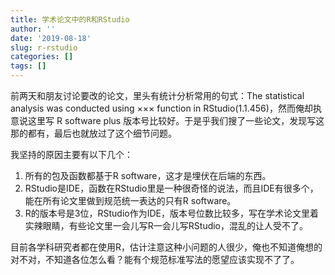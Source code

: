 ```yaml
---
title: 学术论文中的R和RStudio
author: ''
date: '2019-08-18'
slug: r-rstudio
categories: []
tags: []
---
```


前两天和朋友讨论要改的论文，里头有统计分析常用的句式：The statistical analysis was conducted using ××× function in RStudio(1.1.456)，然而俺却执意说这里写 R software plus 版本号比较好。于是乎我们搜了一些论文，发现写这那的都有，最后也就放过了这个细节问题。

我坚持的原因主要有以下几个：

1. 所有的包及函数都基于R software，这才是埋伏在后端的东西。
2. RStudio是IDE，函数在RStudio里是一种很奇怪的说法，而且IDE有很多个，能在所有论文里做到规范统一表达的只有R software。
3. R的版本号是3位，RStudio作为IDE，版本号位数比较多，写在学术论文里着实辣眼睛，有些论文里一会儿写R一会儿写RStudio，混乱的让人受不了。

目前各学科研究者都在使用R，估计注意这种小问题的人很少，俺也不知道俺想的对不对，不知道各位怎么看？能有个规范标准写法的愿望应该实现不了了。